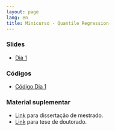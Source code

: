 ```yaml
---
layout: page
lang: en
title: Minicurso - Quantile Regression
---
```


### Slides

* [Dia 1](Minicurso_Dia1.pdf)

### Códigos

* [Código Dia 1](code1.R)

### Material suplementar

* [Link](http://www.teses.usp.br/teses/disponiveis/45/45133/tde-12042012-154333/pt-br.php) para dissertação de mestrado.
* [Link](http://www.teses.usp.br/teses/disponiveis/45/45133/tde-03072016-000933/pt-br.php) para tese de doutorado.